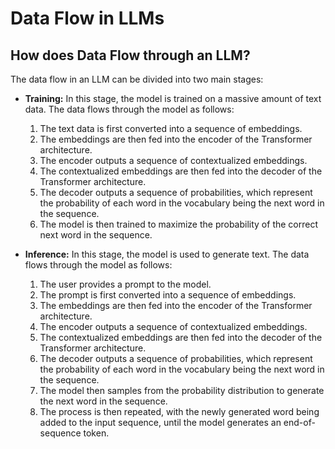 # Data Flow in LLMs

## How does Data Flow through an LLM?

The data flow in an LLM can be divided into two main stages:

*   **Training:** In this stage, the model is trained on a massive amount of text data. The data flows through the model as follows:
    1.  The text data is first converted into a sequence of embeddings.
    2.  The embeddings are then fed into the encoder of the Transformer architecture.
    3.  The encoder outputs a sequence of contextualized embeddings.
    4.  The contextualized embeddings are then fed into the decoder of the Transformer architecture.
    5.  The decoder outputs a sequence of probabilities, which represent the probability of each word in the vocabulary being the next word in the sequence.
    6.  The model is then trained to maximize the probability of the correct next word in the sequence.

*   **Inference:** In this stage, the model is used to generate text. The data flows through the model as follows:
    1.  The user provides a prompt to the model.
    2.  The prompt is first converted into a sequence of embeddings.
    3.  The embeddings are then fed into the encoder of the Transformer architecture.
    4.  The encoder outputs a sequence of contextualized embeddings.
    5.  The contextualized embeddings are then fed into the decoder of the Transformer architecture.
    6.  The decoder outputs a sequence of probabilities, which represent the probability of each word in the vocabulary being the next word in the sequence.
    7.  The model then samples from the probability distribution to generate the next word in the sequence.
    8.  The process is then repeated, with the newly generated word being added to the input sequence, until the model generates an end-of-sequence token.
